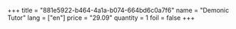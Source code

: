 +++
title = "881e5922-b464-4a1a-b074-664bd6c0a7f6"
name = "Demonic Tutor"
lang = ["en"]
price = "29.09"
quantity = 1
foil = false
+++
